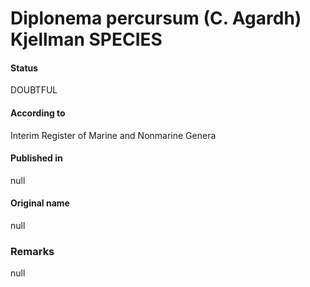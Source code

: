 Diplonema percursum (C. Agardh) Kjellman SPECIES
=======

#### Status
DOUBTFUL

#### According to
Interim Register of Marine and Nonmarine Genera

#### Published in
null

#### Original name
null

### Remarks
null